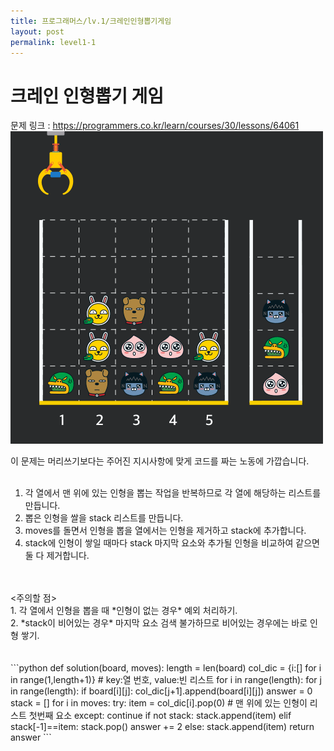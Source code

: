 ```yaml
---
title: 프로그래머스/lv.1/크레인인형뽑기게임
layout: post
permalink: level1-1
---
```


# 크레인 인형뽑기 게임

문제 링크 : <https://programmers.co.kr/learn/courses/30/lessons/64061>   
![문제설명그림](./images/crane_game_103.gif)   

이 문제는 머리쓰기보다는 주어진 지시사항에 맞게 코드를 짜는 노동에 가깝습니다.   
</br>
1. 각 열에서 맨 위에 있는 인형을 뽑는 작업을 반복하므로 각 열에 해당하는 리스트를 만듭니다.</br>
2. 뽑은 인형을 쌀을 stack 리스트를 만듭니다.</br>
3. moves를 돌면서 인형을 뽑을 열에서는 인형을 제거하고 stack에 추가합니다.</br>
4. stack에 인형이 쌓일 때마다 stack 마지막 요소와 추가될 인형을 비교하여 같으면 둘 다 제거합니다.</br>
</br>
</br>
<주의할 점></br>
1. 각 열에서 인형을 뽑을 때 *인형이 없는 경우* 예외 처리하기.</br>
2. *stack이 비어있는 경우* 마지막 요소 검색 불가하므로 비어있는 경우에는 바로 인형 쌓기.</br>
</br>
</br>
```python
def solution(board, moves):
    length = len(board)
    col_dic = {i:[] for i in range(1,length+1)} # key:열 번호, value:빈 리스트
    for i in range(length):
        for j in range(length):
            if board[i][j]:
                col_dic[j+1].append(board[i][j])
    answer = 0
    stack = []
    for i in moves:
        try:
            item = col_dic[i].pop(0) # 맨 위에 있는 인형이 리스트 첫번째 요소
        except:
            continue
        if not stack:
            stack.append(item)
        elif stack[-1]==item:
            stack.pop()
            answer += 2
        else:
            stack.append(item)
    return answer
```

